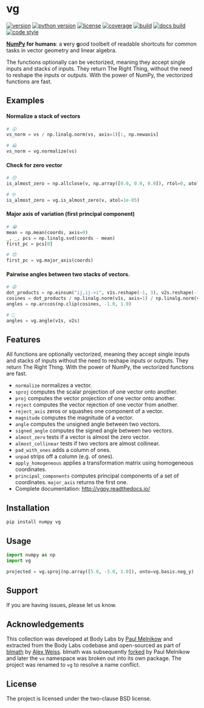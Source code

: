 vg
==

[![version](https://img.shields.io/pypi/v/vg.svg?style=flat-square)][pypi]
[![python version](https://img.shields.io/pypi/pyversions/vg.svg?style=flat-square)][pypi]
[![license](https://img.shields.io/pypi/l/vg.svg?style=flat-square)][pypi]
[![coverage](https://img.shields.io/coveralls/lace/vg.svg?style=flat-square)][coverage]
[![build](https://img.shields.io/circleci/project/github/lace/vg/master.svg?style=flat-square)][build]
[![docs build](https://img.shields.io/readthedocs/vgpy.svg?style=flat-square)][docs build]
[![code style](https://img.shields.io/badge/code%20style-black-black.svg?style=flat-square)][black]

**[NumPy][] for humans**: a **v**ery **g**ood toolbelt of readable shortcuts
for common tasks in vector geometry and linear algebra.

The functions optionally can be vectorized, meaning they accept single inputs
and stacks of inputs. They return The Right Thing, without the need to reshape
the inputs or outputs. With the power of NumPy, the vectorized functions are
fast.

[pypi]: https://pypi.org/project/vg/
[coverage]: https://coveralls.io/github/lace/vg
[build]: https://circleci.com/gh/lace/vg/tree/master
[docs build]: https://vgpy.readthedocs.io/en/latest/
[black]: https://black.readthedocs.io/en/stable/
[lace]: https://github.com/metabolize/lace
[numpy]: https://www.numpy.org/

## Examples

#### Normalize a stack of vectors

```py
# 😮
vs_norm = vs / np.linalg.norm(vs, axis=1)[:, np.newaxis]

# 😀
vs_norm = vg.normalize(vs)
```

#### Check for zero vector

```py
# 😣
is_almost_zero = np.allclose(v, np.array([0.0, 0.0, 0.0]), rtol=0, atol=1e-05)

# 🤓
is_almost_zero = vg.is_almost_zero(v, atol=1e-05)
```

#### Major axis of variation (first principal component)

```py
# 😭
mean = np.mean(coords, axis=0)
_, _, pcs = np.linalg.svd(coords - mean)
first_pc = pcs[0]

# 😍
first_pc = vg.major_axis(coords)
```

#### Pairwise angles between two stacks of vectors.

```py
# 😩
dot_products = np.einsum("ij,ij->i", v1s.reshape(-1, 3), v2s.reshape(-1, 3))
cosines = dot_products / np.linalg.norm(v1s, axis=1) / np.linalg.norm(v1s, axis=1)
angles = np.arccos(np.clip(cosines, -1.0, 1.0)

# 🤯
angles = vg.angle(v1s, v2s)
```

Features
--------

All functions are optionally vectorized, meaning they accept single inputs and
stacks of inputs without the need to reshape inputs or outputs. They return
The Right Thing. With the power of NumPy, the vectorized functions are fast.

- `normalize` normalizes a vector.
- `sproj` computes the scalar projection of one vector onto another.
- `proj` computes the vector projection of one vector onto another.
- `reject` computes the vector rejection of one vector from another.
- `reject_axis` zeros or squashes one component of a vector.
- `magnitude` computes the magnitude of a vector.
- `angle` computes the unsigned angle between two vectors.
- `signed_angle` computes the signed angle between two vectors.
- `almost_zero` tests if a vector is almost the zero vector.
- `almost_collinear` tests if two vectors are almost collinear.
- `pad_with_ones` adds a column of ones.
- `unpad` strips off a column (e.g. of ones).
- `apply_homogeneous` applies a transformation matrix using homogeneous
  coordinates.
- `principal_components` computes principal components of a set of
  coordinates. `major_axis` returns the first one.
- Complete documentation: http://vgpy.readthedocs.io/


Installation
------------

```sh
pip install numpy vg
```


Usage
-----

```py
import numpy as np
import vg

projected = vg.sproj(np.array([5.0, -3.0, 1.0]), onto=vg.basis.neg_y)
```


Support
-------

If you are having issues, please let us know.


Acknowledgements
----------------

This collection was developed at Body Labs by [Paul Melnikow][] and extracted
from the Body Labs codebase and open-sourced as part of [blmath][] by [Alex
Weiss][]. blmath was subsequently [forked][fork] by Paul Melnikow and later
the `vx` namespace was broken out into its own package. The project was renamed
to `vg` to resolve a name conflict.

[paul melnikow]: https://github.com/paulmelnikow
[blmath]: https://github.com/bodylabs/blmath
[alex weiss]: https://github.com/algrs
[fork]: https://github.com/metabolize/blmath


License
-------

The project is licensed under the two-clause BSD license.
